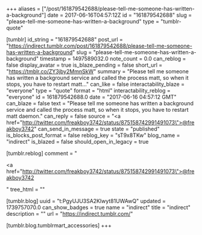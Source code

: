 +++
aliases = ["/post/161879542688/please-tell-me-someone-has-written-a-background"]
date = 2017-06-16T04:57:12Z
id = "161879542688"
slug = "please-tell-me-someone-has-written-a-background"
type = "tumblr-quote"

[tumblr]
id_string = "161879542688"
post_url = "https://indirect.tumblr.com/post/161879542688/please-tell-me-someone-has-written-a-background"
slug = "please-tell-me-someone-has-written-a-background"
timestamp = 1497589032.0
note_count = 0.0
can_reblog = false
display_avatar = true
is_blaze_pending = false
short_url = "https://tmblr.co/ZY3jby2MmnSkW"
summary = "Please tell me someone has written a background service and called the process matt, so when it stops, you have to restart matt..."
can_like = false
interactability_blaze = "everyone"
type = "quote"
format = "html"
interactability_reblog = "everyone"
id = 161879542688.0
date = "2017-06-16 04:57:12 GMT"
can_blaze = false
text = "Please tell me someone has written a background service and called the process matt, so when it stops, you have to restart matt daemon."
can_reply = false
source = "<a href=\"http://twitter.com/freakboy3742/status/875158742991491073\">@freakboy3742</a>"
can_send_in_message = true
state = "published"
is_blocks_post_format = false
reblog_key = "sT9x8TKw"
blog_name = "indirect"
is_blazed = false
should_open_in_legacy = true

[tumblr.reblog]
comment = "<p><a href=\"http://twitter.com/freakboy3742/status/875158742991491073\">@freakboy3742</a></p>"
tree_html = ""

[tumblr.blog]
uuid = "t:PgyUJU3SA2Klwyt81UWAwQ"
updated = 1739757070.0
can_show_badges = true
name = "indirect"
title = "indirect"
description = ""
url = "https://indirect.tumblr.com/"

[tumblr.blog.tumblrmart_accessories]
+++
